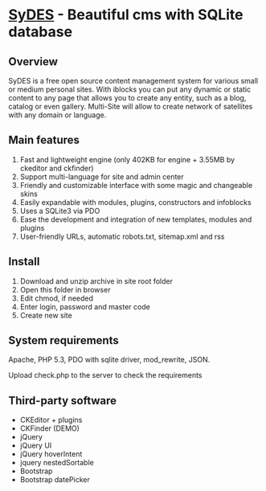 # [SyDES](http://sydes.ru) - Beautiful cms with SQLite database

## Overview

SyDES is a free open source content management system for various small or medium  personal sites. With iblocks you can put any dynamic or static content to any page that allows you to create any entity, such as a blog, catalog or even gallery. Multi-Site will allow to create network of satellites with any domain or language.

## Main features

1. Fast and lightweight engine (only 402KB for engine + 3.55MB by ckeditor and ckfinder)
2. Support multi-language for site and admin center
3. Friendly and customizable interface with some magic and changeable skins
4. Easily expandable with modules, plugins, constructors and infoblocks
5. Uses a SQLite3 via PDO
6. Ease the development and integration of new templates, modules and plugins
7. User-friendly URLs, automatic robots.txt, sitemap.xml and rss


## Install

1. Download and unzip archive in site root folder
2. Open this folder in browser
3. Edit chmod, if needed
4. Enter login, password and master code
5. Create new site

## System requirements

Apache, PHP 5.3, PDO with sqlite driver, mod_rewrite, JSON.

Upload check.php to the server to check the requirements

## Third-party software

+ CKEditor + plugins
+ CKFinder (DEMO)
+ jQuery
+ jQuery UI
+ jQuery hoverIntent
+ jquery nestedSortable
+ Bootstrap
+ Bootstrap datePicker
